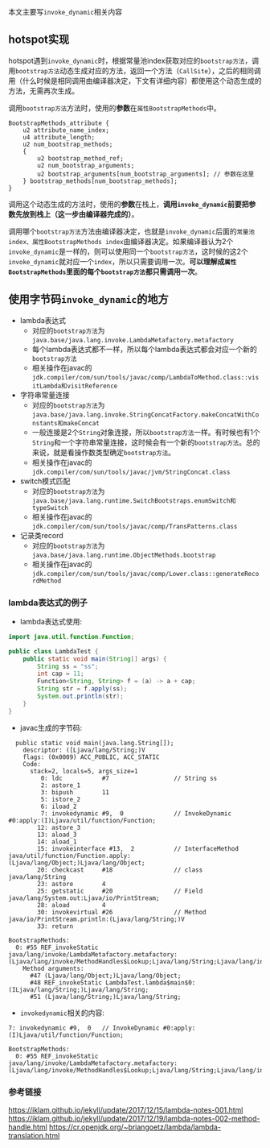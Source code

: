本文主要写`invoke_dynamic`相关内容

## hotspot实现

hotspot遇到`invoke_dynamic`时，根据常量池index获取对应的`bootstrap方法`，调用`bootstrap方法`动态生成对应的方法，返回一个方法（`CallSite`），之后的相同调用（什么时候是相同调用由编译器决定，下文有详细内容）都使用这个动态生成的方法，无需再次生成。

调用`bootstrap方法`方法时，使用的**参数**在`属性BootstrapMethods`中。
```
BootstrapMethods_attribute {
    u2 attribute_name_index;
    u4 attribute_length;
    u2 num_bootstrap_methods;
    {
        u2 bootstrap_method_ref;
        u2 num_bootstrap_arguments;
        u2 bootstrap_arguments[num_bootstrap_arguments]; // 参数在这里
    } bootstrap_methods[num_bootstrap_methods];
}
```

调用这个动态生成的方法时，使用的**参数**在栈上，**调用`invoke_dynamic`前要把参数先放到栈上（这一步由编译器完成的）**。

调用哪个`bootstrap方法`方法由编译器决定，也就是`invoke_dynamic`后面的`常量池index、属性BootstrapMethods index`由编译器决定。如果编译器认为2个`invoke_dynamic`是一样的，则可以使用同一个`bootstrap方法`，这时候的这2个`invoke_dynamic`就对应一个`index`，所以只需要调用一次。**可以理解成`属性BootstrapMethods`里面的每个`bootstrap方法`都只需调用一次**。


## 使用字节码`invoke_dynamic`的地方
- lambda表达式
  - 对应的`bootstrap方法`为`java.base/java.lang.invoke.LambdaMetafactory.metafactory`
  - 每个lambda表达式都不一样，所以每个lambda表达式都会对应一个新的`bootstrap方法`
  - 相关操作在javac的`jdk.compiler/com/sun/tools/javac/comp/LambdaToMethod.class::visitLambda和visitReference`
- 字符串常量连接
  - 对应的`bootstrap方法`为`java.base/java.lang.invoke.StringConcatFactory.makeConcatWithConstants和makeConcat`
  - 一般连接是2个`String`对象连接，所以`bootstrap方法`一样。有时候也有1个`String`和一个字符串常量连接，这时候会有一个新的`bootstrap方法`。总的来说，就是看操作数类型确定`bootstrap方法`。
  - 相关操作在javac的`jdk.compiler/com/sun/tools/javac/jvm/StringConcat.class`
- switch模式匹配
  - 对应的`bootstrap方法`为`java.base/java.lang.runtime.SwitchBootstraps.enumSwitch和typeSwitch`
  - 相关操作在javac的`jdk.compiler/com/sun/tools/javac/comp/TransPatterns.class`
- 记录类record
  - 对应的`bootstrap方法`为`java.base/java.lang.runtime.ObjectMethods.bootstrap`
  - 相关操作在javac的`jdk.compiler/com/sun/tools/javac/comp/Lower.class::generateRecordMethod`


### lambda表达式的例子

- lambda表达式使用:

```java
import java.util.function.Function;

public class LambdaTest {
    public static void main(String[] args) {
        String ss = "ss";
        int cap = 11;
        Function<String, String> f = (a) -> a + cap;
        String str = f.apply(ss);
        System.out.println(str);
    }
}
```

- javac生成的字节码:
```
  public static void main(java.lang.String[]);
    descriptor: ([Ljava/lang/String;)V
    flags: (0x0009) ACC_PUBLIC, ACC_STATIC
    Code:
      stack=2, locals=5, args_size=1
         0: ldc           #7                  // String ss
         2: astore_1
         3: bipush        11
         5: istore_2
         6: iload_2
         7: invokedynamic #9,  0              // InvokeDynamic #0:apply:(I)Ljava/util/function/Function;
        12: astore_3
        13: aload_3
        14: aload_1
        15: invokeinterface #13,  2           // InterfaceMethod java/util/function/Function.apply:(Ljava/lang/Object;)Ljava/lang/Object;
        20: checkcast     #18                 // class java/lang/String
        23: astore        4
        25: getstatic     #20                 // Field java/lang/System.out:Ljava/io/PrintStream;
        28: aload         4
        30: invokevirtual #26                 // Method java/io/PrintStream.println:(Ljava/lang/String;)V
        33: return

BootstrapMethods:
  0: #55 REF_invokeStatic java/lang/invoke/LambdaMetafactory.metafactory:(Ljava/lang/invoke/MethodHandles$Lookup;Ljava/lang/String;Ljava/lang/invoke/MethodType;Ljava/lang/invoke/MethodType;Ljava/lang/invoke/MethodHandle;Ljava/lang/invoke/MethodType;)Ljava/lang/invoke/CallSite;
    Method arguments:
      #47 (Ljava/lang/Object;)Ljava/lang/Object;
      #48 REF_invokeStatic LambdaTest.lambda$main$0:(ILjava/lang/String;)Ljava/lang/String;
      #51 (Ljava/lang/String;)Ljava/lang/String;
```

- `invokedynamic`相关的内容:
```
7: invokedynamic #9,  0   // InvokeDynamic #0:apply:(I)Ljava/util/function/Function;

BootstrapMethods:
  0: #55 REF_invokeStatic java/lang/invoke/LambdaMetafactory.metafactory:(Ljava/lang/invoke/MethodHandles$Lookup;Ljava/lang/String;Ljava/lang/invoke/MethodType;Ljava/lang/invoke/MethodType;Ljava/lang/invoke/MethodHandle;Ljava/lang/invoke/MethodType;)Ljava/lang/invoke/CallSite;
```


### 参考链接
https://iklam.github.io/jekyll/update/2017/12/15/lambda-notes-001.html
https://iklam.github.io/jekyll/update/2017/12/19/lambda-notes-002-method-handle.html
https://cr.openjdk.org/~briangoetz/lambda/lambda-translation.html

